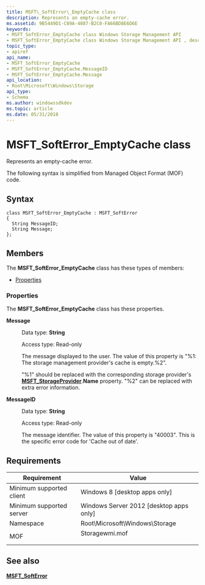```yaml
---
title: MSFT\_SoftError\_EmptyCache class
description: Represents an empty-cache error.
ms.assetid: 9B5449D1-C89A-4087-B2C0-FA66BD8E6D6E
keywords:
- MSFT_SoftError_EmptyCache class Windows Storage Management API
- MSFT_SoftError_EmptyCache class Windows Storage Management API , described
topic_type:
- apiref
api_name:
- MSFT_SoftError_EmptyCache
- MSFT_SoftError_EmptyCache.MessageID
- MSFT_SoftError_EmptyCache.Message
api_location:
- Root\Microsoft\Windows\Storage
api_type:
- Schema
ms.author: windowssdkdev
ms.topic: article
ms.date: 05/31/2018
---
```


# MSFT\_SoftError\_EmptyCache class

Represents an empty-cache error.

The following syntax is simplified from Managed Object Format (MOF) code.

## Syntax

``` syntax
class MSFT_SoftError_EmptyCache : MSFT_SoftError
{
  String MessageID;
  String Message;
};
```

## Members

The **MSFT\_SoftError\_EmptyCache** class has these types of members:

-   [Properties](#properties)

### Properties

The **MSFT\_SoftError\_EmptyCache** class has these properties.

<dl> <dt>

**Message**
</dt> <dd> <dl> <dt>

Data type: **String**
</dt> <dt>

Access type: Read-only
</dt> </dl>

The message displayed to the user. The value of this property is "%1: The storage management provider's cache is empty.%2".

"%1" should be replaced with the corresponding storage provider's [**MSFT\_StorageProvider**](msft-storageprovider.md).**Name** property. "%2" can be replaced with extra error information.

</dd> <dt>

**MessageID**
</dt> <dd> <dl> <dt>

Data type: **String**
</dt> <dt>

Access type: Read-only
</dt> </dl>

The message identifier. The value of this property is "40003". This is the specific error code for 'Cache out of date'.

</dd> </dl>

## Requirements



| Requirement | Value |
|-------------------------------------|-------------------------------------------------------------------------------------------|
| Minimum supported client<br/> | Windows 8 \[desktop apps only\]<br/>                                                |
| Minimum supported server<br/> | Windows Server 2012 \[desktop apps only\]<br/>                                      |
| Namespace<br/>                | Root\\Microsoft\\Windows\\Storage<br/>                                              |
| MOF<br/>                      | <dl> <dt>Storagewmi.mof</dt> </dl> |



## See also

<dl> <dt>

[**MSFT\_SoftError**](msft-softerror.md)
</dt> </dl>

 

 





